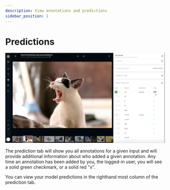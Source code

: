 ```yaml
---
description: View annotations and predictions
sidebar_position: 1
---
```


# Predictions

![The predictions lets you view annotations and predictions in one place.](/img/predictions-tab.jpg)

The prediction tab will show you all annotations for a given input and will provide additional information about who added a given annotation. Any time an annotation has been added by you, the logged-in user, you will see a solid green checkmark, or a solid red "x".

You can view your model predictions in the righthand most column of the prediction tab.

